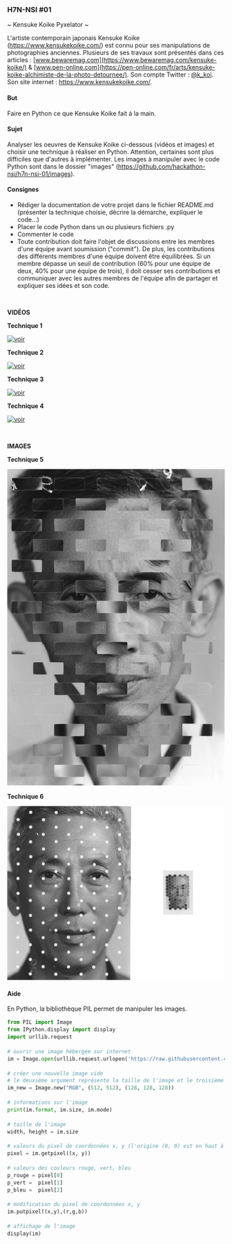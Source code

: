 ### H7N-NSI #01

~ Kensuke Koike Pyxelator ~

L'artiste contemporain japonais Kensuke Koike (https://www.kensukekoike.com/) est connu pour ses manipulations de photographies anciennes. Plusieurs de ses travaux sont présentés dans ces articles : [www.bewaremag.com](https://www.bewaremag.com/kensuke-koike/) & [www.pen-online.com](https://pen-online.com/fr/arts/kensuke-koike-alchimiste-de-la-photo-detournee/). Son compte Twitter : [@k_koi](https://twitter.com/k_koi). Son site internet : https://www.kensukekoike.com/.

#### But
Faire en Python ce que Kensuke Koike fait à la main.

#### Sujet
Analyser les oeuvres de Kensuke Koike ci-dessous (vidéos et images) et choisir une technique à réaliser en Python. Attention, certaines sont plus difficiles que d'autres à implémenter. Les images à manipuler avec le code Python sont dans le dossier "images" (https://github.com/hackathon-nsi/h7n-nsi-01/images).

#### Consignes
* Rédiger la documentation de votre projet dans le fichier README.md (présenter la technique choisie, décrire la démarche, expliquer le code...)
* Placer le code Python dans un ou plusieurs fichiers .py
* Commenter le code
* Toute contribution doit faire l'objet de discussions entre les membres d'une équipe avant soumission ("commit"). De plus, les contributions des différents membres d'une équipe doivent être équilibrées. Si un membre dépasse un seuil de contribution (60% pour une équipe de deux, 40% pour une équipe de trois), il doit cesser ses contributions et communiquer avec les autres membres de l'équipe afin de partager et expliquer ses idées et son code. 

<br />

**VIDÉOS**

**Technique 1**

[![voir](https://img.youtube.com/vi/U1KiC0AXhHg/maxresdefault.jpg)](https://youtu.be/U1KiC0AXhHg)

**Technique 2**

[![voir](https://img.youtube.com/vi/f1fXCRtSUWU/maxresdefault.jpg)](https://youtu.be/f1fXCRtSUWU)

**Technique 3**

[![voir](https://img.youtube.com/vi/As2KMSOad08/maxresdefault.jpg)](https://youtu.be/As2KMSOad08)

**Technique 4**

[![voir](https://img.youtube.com/vi/GhR0J9Yjd8Q/maxresdefault.jpg)](https://youtu.be/GhR0J9Yjd8Q)

<br />

**IMAGES**

**Technique 5**

![voir](https://raw.githubusercontent.com/hackathon-nsi/h7n-nsi-01/main/kk-01.png)

**Technique 6**

![voir](https://raw.githubusercontent.com/hackathon-nsi/h7n-nsi-01/main/kk-02.png)




#### Aide
En Python, la bibliothèque PIL permet de manipuler les images.

```python
from PIL import Image
from IPython.display import display
import urllib.request
 
# ouvrir une image hébergée sur internet
im = Image.open(urllib.request.urlopen('https://raw.githubusercontent.com/nsi-lfitokyo/kensuke-koike-pyxelator/master/champ-coquelicots.bmp'))
 
# créer une nouvelle image vide
# le deuxième argument représente la taille de l'image et le troisième argument (optionnel) la couleur de remplissage au format RVB
im_new = Image.new("RGB", (512, 512), (128, 128, 128))
 
# informations sur l'image
print(im.format, im.size, im.mode)
 
# taille de l'image
width, height = im.size 
 
# valeurs du pixel de coordonnées x, y (l'origine (0, 0) est en haut à gauche)
pixel = im.getpixel((x, y))
 
# valeurs des couleurs rouge, vert, bleu
p_rouge = pixel[0]
p_vert =  pixel[1]
p_bleu =  pixel[2]
 
# modification du pixel de coordonnées x, y
im.putpixel((x,y),(r,g,b))
 
# affichage de l'image
display(im)
```
